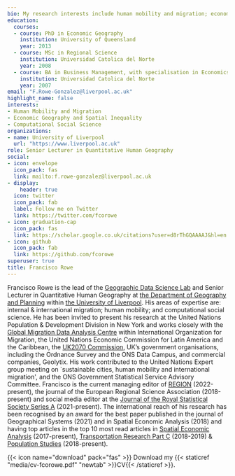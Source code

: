 ```yaml
---
bio: My research interests include human mobility and migration; economic geography and spatial inequality; computational social science.
education:
  courses:
  - course: PhD in Economic Geography
    institution: University of Queensland
    year: 2013
  - course: MSc in Regional Science
    institution: Universidad Catolica del Norte
    year: 2008
  - course: BA in Business Management, with specialisation in Economics
    institution: Universidad Catolica del Norte
    year: 2007
email: "F.Rowe-Gonzalez@liverpool.ac.uk"
highlight_name: false
interests:
- Human Mobility and Migration
- Economic Geography and Spatial Inequality
- Computational Social Science
organizations:
- name: University of Liverpool
  url: "https://www.liverpool.ac.uk"
role: Senior Lecturer in Quantitative Human Geography
social:
- icon: envelope
  icon_pack: fas
  link: mailto:f.rowe-gonzalez@liverpool.ac.uk
- display:
    header: true
  icon: twitter
  icon_pack: fab
  label: Follow me on Twitter
  link: https://twitter.com/fcorowe
- icon: graduation-cap
  icon_pack: fas
  link: https://scholar.google.co.uk/citations?user=d8rThGQAAAAJ&hl=en
- icon: github
  icon_pack: fab
  link: https://github.com/fcorowe
superuser: true
title: Francisco Rowe
---
```


Francisco Rowe is the lead of the [Geographic Data Science Lab](http://geographicdatascience.com) and Senior Lecturer in Quantitative Human Geography at [the Department of Geography and Planning](http://www.liv.ac.uk/geography-and-planning/) within [the University of Liverpool](https://www.liverpool.ac.uk). His areas of expertise are: internal & international migration; human mobility; and computational social science. He has been invited to present his research at the United Nations Population & Development Division in New York and works closely with the [Global Migration Data Analysis Centre](https://gmdac.iom.int) within International Organization for Migration, the United Nations Economic Commission for Latin America and the Caribbean, the [UK2070 Commission](http://uk2070.org.uk), UK’s government organisations, including the Ordnance Survey and the ONS Data Campus, and commercial companies, Geolytix. His work contributed to the United Nations Expert group meeting on `sustainable cities, human mobility and international migration', and the ONS Government Statistical Service Advisory Committee. Francisco is the current managing editor of [REGION](https://openjournals.wu.ac.at/ojs/index.php/region/) (2022-present), the journal of the European Regional Science Association (2018-present) and social media editor at the [Journal of the Royal Statistical Society Series A](https://rss.onlinelibrary.wiley.com/journal/1467985x) (2021-present). The international reach of his research has been recognised by an award for the best paper published in the journal of Geographical Systems (2021) and in Spatial Economic Analysis (2018) and having top articles in the top 10 most read articles in [Spatial Economic Analysis](https://doi.org/10.1080/17421772.2017.1273541) (2017-present), [Transportation Research Part C](https://doi.org/10.1016/j.trc.2017.11.005) (2018-2019) & [Population Studies](https://doi.org/10.1080/00324728.2017.1416155) (2018-present).

{{< icon name="download" pack="fas" >}} Download my {{< staticref "media/cv-fcorowe.pdf" "newtab" >}}CV{{< /staticref >}}.
